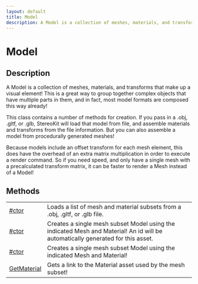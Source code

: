 ```yaml
---
layout: default
title: Model
description: A Model is a collection of meshes, materials, and transforms that make up a visual element! This is a great way to group together complex objects that have multiple parts in them, and in fact, most model formats are composed this way already!  This class contains a number of methods for creation. If you pass in a .obj, .gltf, or .glb, StereoKit will load that model from file, and assemble materials and transforms from the file information. But you can also assemble a model from procedurally generated meshes!  Because models include an offset transform for each mesh element, this does have the overhead of an extra matrix multiplication in order to execute a render command. So if you need speed, and only have a single mesh with a precalculated transform matrix, it can be faster to render a Mesh instead of a Model!
---
```

# Model

## Description
A Model is a collection of meshes, materials, and transforms that
make up a visual element! This is a great way to group together complex
objects that have multiple parts in them, and in fact, most model formats
are composed this way already!

This class contains a number of methods for creation. If you pass in a .obj,
.gltf, or .glb, StereoKit will load that model from file, and assemble materials
and transforms from the file information. But you can also assemble a model
from procedurally generated meshes!

Because models include an offset transform for each mesh element, this does have the
overhead of an extra matrix multiplication in order to execute a render command.
So if you need speed, and only have a single mesh with a precalculated transform
matrix, it can be faster to render a Mesh instead of a Model!



## Methods

|  |  |
|--|--|
|[#ctor]({{site.url}}/Pages/Reference/Model/#ctor.html)|Loads a list of mesh and material subsets from a .obj, .gltf, or .glb file.|
|[#ctor]({{site.url}}/Pages/Reference/Model/#ctor.html)|Creates a single mesh subset Model using the indicated Mesh and Material! An id will be automatically generated for this asset.|
|[#ctor]({{site.url}}/Pages/Reference/Model/#ctor.html)|Creates a single mesh subset Model using the indicated Mesh and Material!|
|[GetMaterial]({{site.url}}/Pages/Reference/Model/GetMaterial.html)|Gets a link to the Material asset used by the mesh subset!|


